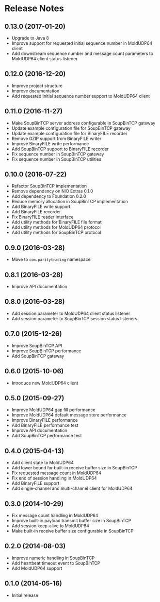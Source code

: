 # Release Notes

## 0.13.0 (2017-01-20)

- Upgrade to Java 8
- Improve support for requested initial sequence number in MoldUDP64 client
- Add downstream sequence number and message count parameters to MoldUDP64
  client status listener

## 0.12.0 (2016-12-20)

- Improve project structure
- Improve documentation
- Add requested initial sequence number support to MoldUDP64 client

## 0.11.0 (2016-11-27)

- Make SoupBinTCP server address configurable in SoupBinTCP gateway
- Update example configuration file for SoupBinTCP gateway
- Update example configuration file for BinaryFILE recorder
- Remove GZIP support from BinaryFILE writer
- Improve BinaryFILE write performance
- Add SoupBinTCP support to BinaryFILE recorder
- Fix sequence number in SoupBinTCP gateway
- Fix sequence number in SoupBinTCP utilities

## 0.10.0 (2016-07-22)

- Refactor SoupBinTCP implementation
- Remove dependency on NIO Extras 0.1.0
- Add dependency to Foundation 0.2.0
- Reduce memory allocation in SoupBinTCP implementation
- Add BinaryFILE write support
- Add BinaryFILE recorder
- Fix BinaryFILE reader interface
- Add utility methods for BinaryFILE file format
- Add utility methods for MoldUDP64 protocol
- Add utility methods for SoupBinTCP protocol


0.9.0 (2016-03-28)
------------------

- Move to `com.paritytrading` namespace


0.8.1 (2016-03-28)
------------------

- Improve API documentation


0.8.0 (2016-03-28)
------------------

- Add session parameter to MoldUDP64 client status listener
- Add session parameter to SoupBinTCP session status listeners


0.7.0 (2015-12-26)
------------------

- Improve SoupBinTCP API
- Improve SoupBinTCP performance
- Add SoupBinTCP gateway

## 0.6.0 (2015-10-06)

- Introduce new MoldUDP64 client

## 0.5.0 (2015-09-27)

- Improve MoldUDP64 gap fill performance
- Improve MoldUDP64 default message store performance
- Improve BinaryFILE performance
- Add BinaryFILE performance test
- Improve API documentation
- Add SoupBinTCP performance test

## 0.4.0 (2015-04-13)

- Add client state to MoldUDP64
- Add lower bound for built-in receive buffer size in SoupBinTCP
- Fix requested message count in MoldUDP64
- Fix end of session handling in MoldUDP64
- Add BinaryFILE support
- Add single-channel and multi-channel client for MoldUDP64

## 0.3.0 (2014-10-29)

- Fix message count handling in MoldUDP64
- Improve built-in payload transmit buffer size in SoupBinTCP
- Add session keep-alive to MoldUDP64
- Make built-in receive buffer size configurable in SoupBinTCP

## 0.2.0 (2014-08-03)

- Improve numeric handling in SoupBinTCP
- Add heartbeat timeout event to SoupBinTCP
- Add MoldUDP64 support

## 0.1.0 (2014-05-16)

- Initial release
